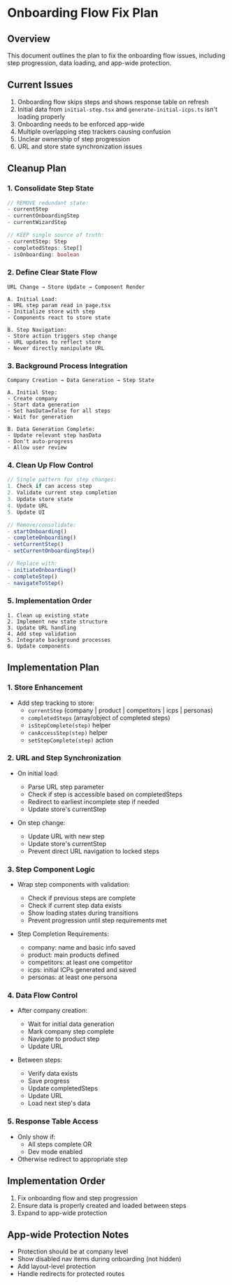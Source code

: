 # Onboarding Flow Fix Plan

## Overview
This document outlines the plan to fix the onboarding flow issues, including step progression, data loading, and app-wide protection.

## Current Issues
1. Onboarding flow skips steps and shows response table on refresh
2. Initial data from `initial-step.tsx` and `generate-initial-icps.ts` isn't loading properly
3. Onboarding needs to be enforced app-wide
4. Multiple overlapping step trackers causing confusion
5. Unclear ownership of step progression
6. URL and store state synchronization issues

## Cleanup Plan

### 1. Consolidate Step State
```typescript
// REMOVE redundant state:
- currentStep
- currentOnboardingStep
- currentWizardStep

// KEEP single source of truth:
- currentStep: Step
- completedSteps: Step[]
- isOnboarding: boolean
```

### 2. Define Clear State Flow
```
URL Change → Store Update → Component Render

A. Initial Load:
- URL step param read in page.tsx
- Initialize store with step
- Components react to store state

B. Step Navigation:
- Store action triggers step change
- URL updates to reflect store
- Never directly manipulate URL
```

### 3. Background Process Integration
```
Company Creation → Data Generation → Step State

A. Initial Step:
- Create company
- Start data generation
- Set hasData=false for all steps
- Wait for generation

B. Data Generation Complete:
- Update relevant step hasData
- Don't auto-progress
- Allow user review
```

### 4. Clean Up Flow Control
```typescript
// Single pattern for step changes:
1. Check if can access step
2. Validate current step completion
3. Update store state
4. Update URL
5. Update UI

// Remove/consolidate:
- startOnboarding()
- completeOnboarding()
- setCurrentStep()
- setCurrentOnboardingStep()

// Replace with:
- initiateOnboarding()
- completeStep()
- navigateToStep()
```

### 5. Implementation Order
```
1. Clean up existing state
2. Implement new state structure
3. Update URL handling
4. Add step validation
5. Integrate background processes
6. Update components
```

## Implementation Plan

### 1. Store Enhancement
- Add step tracking to store:
  - `currentStep` (company | product | competitors | icps | personas)
  - `completedSteps` (array/object of completed steps)
  - `isStepComplete(step)` helper
  - `canAccessStep(step)` helper
  - `setStepComplete(step)` action

### 2. URL and Step Synchronization
- On initial load:
  - Parse URL step parameter
  - Check if step is accessible based on completedSteps
  - Redirect to earliest incomplete step if needed
  - Update store's currentStep

- On step change:
  - Update URL with new step
  - Update store's currentStep
  - Prevent direct URL navigation to locked steps

### 3. Step Component Logic
- Wrap step components with validation:
  - Check if previous steps are complete
  - Check if current step data exists
  - Show loading states during transitions
  - Prevent progression until step requirements met

- Step Completion Requirements:
  - company: name and basic info saved
  - product: main products defined
  - competitors: at least one competitor
  - icps: initial ICPs generated and saved
  - personas: at least one persona

### 4. Data Flow Control
- After company creation:
  - Wait for initial data generation
  - Mark company step complete
  - Navigate to product step
  - Update URL

- Between steps:
  - Verify data exists
  - Save progress
  - Update completedSteps
  - Update URL
  - Load next step's data

### 5. Response Table Access
- Only show if:
  - All steps complete OR
  - Dev mode enabled
- Otherwise redirect to appropriate step

## Implementation Order
1. Fix onboarding flow and step progression
2. Ensure data is properly created and loaded between steps
3. Expand to app-wide protection

## App-wide Protection Notes
- Protection should be at company level
- Show disabled nav items during onboarding (not hidden)
- Add layout-level protection
- Handle redirects for protected routes 